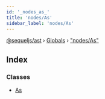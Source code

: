 ```yaml
---
id: '_nodes_as_'
title: 'nodes/As'
sidebar_label: 'nodes/As'
---
```


[@sequeljs/ast](../index.md) › [Globals](../globals.md) ›
["nodes/As"](_nodes_as_.md)

## Index

### Classes

- [As](../classes/_nodes_as_.as.md)
